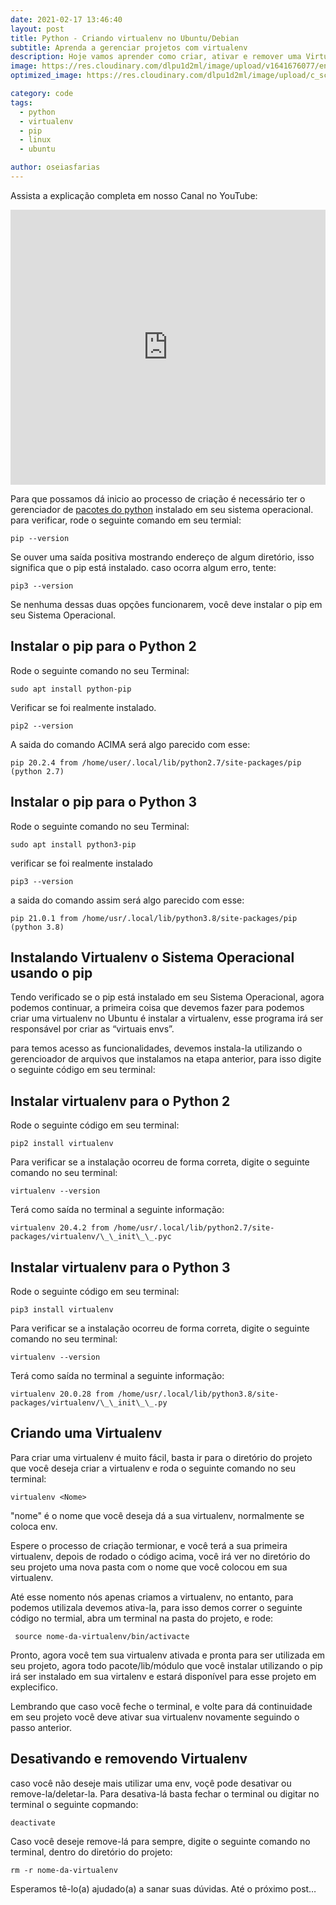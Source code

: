 ```yaml
---
date: 2021-02-17 13:46:40
layout: post
title: Python - Criando virtualenv no Ubuntu/Debian
subtitle: Aprenda a gerenciar projetos com virtualenv
description: Hoje vamos aprender como criar, ativar e remover uma Virtualenv para gerenciamento de projetos em Python
image: https://res.cloudinary.com/dlpu1d2ml/image/upload/v1641676077/enghash/Design_sem_nome_frk8sc.png
optimized_image: https://res.cloudinary.com/dlpu1d2ml/image/upload/c_scale,w_380/v1641676077/enghash/Design_sem_nome_frk8sc.png

category: code
tags:
  - python
  - virtualenv
  - pip
  - linux
  - ubuntu

author: oseiasfarias
---
```


Assista a explicação completa em nosso Canal no YouTube:

<div class="embad">
<iframe width="100%" height="440" src="https://www.youtube.com/embed/Osd7hcts8RQ" title="YouTube video player" frameborder="0" allow="accelerometer; autoplay; clipboard-write; encrypted-media; gyroscope; picture-in-picture" allowfullscreen></iframe>
</div>

Para que possamos dá inicio ao processo de criação é necessário ter o gerenciador de <a href="#">pacotes do python</a> instalado em seu sistema operacional. para verificar, rode o seguinte comando em seu termial:

```shell
pip --version
```

Se ouver uma saída positiva mostrando endereço de algum diretório, isso significa que o pip está instalado.
caso ocorra algum erro, tente:

```shell
pip3 --version
```

Se nenhuma dessas duas opções funcionarem, você deve instalar o pip em seu Sistema Operacional.

## **Instalar o pip para o Python 2**

Rode o seguinte comando no seu Terminal:

```shell
sudo apt install python-pip
```

Verificar se foi realmente instalado.

```shell
pip2 --version
```
A saida do comando ACIMA será algo parecido com esse:

```shell
pip 20.2.4 from /home/user/.local/lib/python2.7/site-packages/pip (python 2.7)
```

## **Instalar o pip para o Python 3**

Rode o seguinte comando no seu Terminal:

```shell
sudo apt install python3-pip
```

verificar se foi realmente instalado


```shell
pip3 --version
```

a saida do comando assim será algo parecido com esse:

```shell
pip 21.0.1 from /home/usr/.local/lib/python3.8/site-packages/pip (python 3.8)
```

## **Instalando Virtualenv o Sistema Operacional usando o pip**

Tendo verificado se o pip está instalado em seu Sistema Operacional, agora podemos continuar, a primeira coisa que devemos fazer para podemos criar uma virtualenv no Ubuntu é instalar a virtualenv, esse programa irá ser responsável por criar as “virtuais envs”.

para temos acesso as funcionalidades, devemos instala-la utilizando o gerencioador de arquivos que instalamos na etapa anterior, para isso digite o seguinte código em seu terminal:


## **Instalar virtualenv para o Python 2**

Rode o seguinte código em seu terminal:

```shell
pip2 install virtualenv
```
Para verificar se a instalação ocorreu de forma correta, digite o seguinte comando no seu terminal:


```shell
virtualenv --version
```

Terá como saída no terminal a seguinte informação:


```shell
virtualenv 20.4.2 from /home/usr/.local/lib/python2.7/site-packages/virtualenv/\_\_init\_\_.pyc

```

## **Instalar virtualenv para o Python 3**

Rode o seguinte código em seu terminal:

```shell
pip3 install virtualenv
```

Para verificar se a instalação ocorreu de forma correta, digite o seguinte comando no seu terminal:

```shell
virtualenv --version
```

Terá como saída no terminal a seguinte informação:

```shell
virtualenv 20.0.28 from /home/usr/.local/lib/python3.8/site-packages/virtualenv/\_\_init\_\_.py
```

## **Criando uma Virtualenv**

Para criar uma virtualenv é muito fácil, basta ir para o diretório do projeto que você deseja criar a virtualenv e roda o seguinte comando no seu terminal:

```shell
virtualenv <Nome>
```

"nome" é o nome que você deseja dá a sua virtualenv, normalmente se coloca env.

Espere o processo de criação termionar, e você terá a sua primeira virtualenv, depois de rodado o código acima, você irá ver no diretório do seu projeto uma nova pasta com o nome que você colocou em sua virtualenv.

Até esse nomento nós apenas criamos a virtualenv, no entanto, para podemos utilizala devemos ativa-la, para isso demos correr o seguinte código no termial, abra um terminal na pasta do projeto, e rode:

```shell
 source nome-da-virtualenv/bin/activacte
```

Pronto, agora você tem sua virtualenv ativada e pronta para ser utilizada em seu projeto, agora todo pacote/lib/módulo que você instalar utilizando o pip irá ser instalado em sua virtalenv e estará disponível para esse projeto em explecifico.

Lembrando que caso você feche o terminal, e volte para dá continuidade em seu projeto você deve ativar sua virtualenv novamente seguindo o passo anterior.

## **Desativando e removendo Virtualenv**

caso você não deseje mais utilizar uma env, voçê pode desativar ou remove-la/deletar-la. Para desativa-lá basta fechar o terminal ou digitar no terminal o seguinte copmando:

```shell
deactivate
```

Caso você deseje remove-lá para sempre, digite o seguinte comando no terminal, dentro do diretório do projeto:

```shell
rm -r nome-da-virtualenv
```

Esperamos tê-lo(a) ajudado(a) a sanar suas dúvidas. Até o próximo post…


